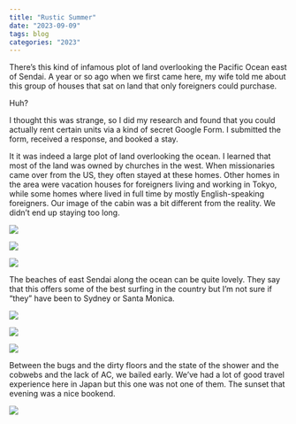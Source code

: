```yaml
---
title: "Rustic Summer"
date: "2023-09-09"
tags: blog
categories: "2023"
---
```


There’s this kind of infamous plot of land overlooking the Pacific Ocean east of Sendai. A year or so ago when we first came here, my wife told me about this group of houses that sat on land that only foreigners could purchase.

Huh?

I thought this was strange, so I did my research and found that you could actually rent certain units via a kind of secret Google Form. I submitted the form, received a response, and booked a stay.

It it was indeed a large plot of land overlooking the ocean. I learned that most of the land was owned by churches in the west. When missionaries came over from the US, they often stayed at these homes. Other homes in the area were vacation houses for foreigners living and working in Tokyo, while some homes where lived in full time by mostly English-speaking foreigners. Our image of the cabin was a bit different from the reality. We didn’t end up staying too long.

![](images/DSCF6547.jpg)

![](images/DSCF6548.jpg)

![](images/DSCF6551.jpg)

The beaches of east Sendai along the ocean can be quite lovely. They say that this offers some of the best surfing in the country but I’m not sure if “they” have been to Sydney or Santa Monica.

![](images/DSCF6552.jpg)

![](images/DSCF6555.jpg)

![](images/DSCF6567.jpg)

Between the bugs and the dirty floors and the state of the shower and the cobwebs and the lack of AC, we bailed early. We’ve had a lot of good travel experience here in Japan but this one was not one of them. The sunset that evening was a nice bookend.

![](images/DSCF6584.jpg)